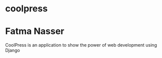 # coolpress
# Fatma Nasser
CoolPress is an application to show the power of web development using Django
